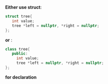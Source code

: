 **Either use struct**:
```cpp
struct tree{
   int value;
   tree *left = nullptr, *right = nullptr;
};
```

**or** :
```cpp
class tree{
   public:
     int value;
     tree *left = nullptr, *right = nullptr;
};
```
**for declaration**
